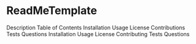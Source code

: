 # ReadMeTemplate
Description
Table of Contents
    Installation
    Usage
    License
    Contributions
    Tests
    Questions
Installation
Usage
License
Contributing
Tests
Questions